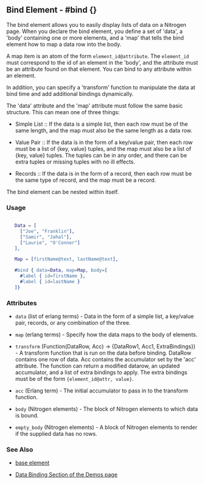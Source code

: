 

## Bind Element - #bind {}

  The bind element allows you to easily display lists of data on a Nitrogen
  page. When you declare the bind element, you define a set of 'data', a 'body'
  containing one or more elements, and a 'map' that tells the bind element how
  to map a data row into the body.

  A map item is an atom of the form `element_id@attribute`. The `element_id`
  must correspond to the id of an element in the 'body', and the attribute must
  be an attribute found on that element. You can bind to any attribute within
  an element.

  In addition, you can specify a 'transform' function to manipulate the data at
  bind time and add additional bindings dynamically.

  The 'data' attribute and the 'map' attribute must follow the same basic
  structure. This can mean one of three things:

 *  Simple List :: If the data is a simple list, then each row must be of the
     same length, and the map must also be the same length as a data row.

 *  Value Pair :: If the data is in the form of a key/value pair, then each row
     must be a list of {key, value} tuples, and the map must also be a list of
     {key, value} tuples.  The tuples can be in any order, and there can be extra
     tuples or missing tuples with no ill effects.

 *  Records :: If the data is in the form of a record, then each row must be
     the same type of record, and the map must be a record.  

  The bind element can be nested within itself.

### Usage

```erlang

   Data = [
     ["Joe", "Franklin"],
     ["Samir", "Jahal"],
     ["Laurie", "O'Conner"]
   ],

   Map = [firstName@text, lastName@text],

   #bind { data=Data, map=Map, body=[
     #label { id=firstName },
     #label { id=lastName }
   ]}

```

### Attributes

   * `data` (list of erlang terms) - Data in the form of a simple list, a key/value pair, records, or any combination of the three.

   * `map` (erlang terms) - Specify how the data maps to the body of elements.

   * `transform` (Function(DataRow, Acc) -> {DataRow1, Acc1, ExtraBindings}) - 
   A transform function that is run on the data before binding. DataRow contains 
   one row of data. Acc contains the accumulator set by the 'acc' attribute. 
   The function can return a modified datarow, an updated accumulator, 
   and a list of extra bindings to apply. The extra bindings must be of the
   form `{element_id@attr, value}`.

   * `acc` (Erlang term) - The initial accumulator to pass in to the transform function.

   * `body` (Nitrogen elements) - The block of Nitrogen elements to which data is bound.

   * `empty_body` (Nitrogen elements) - A block of Nitrogen elements to render if the supplied data has no rows.

### See Also

 *  [base element](./element_base.md.html)

 *  [Data Binding Section of the Demos page](http://nitrogenproject.com/demos)
